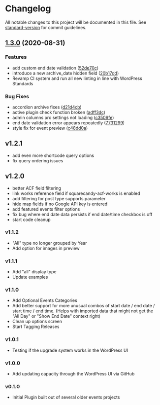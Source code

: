 # Changelog

All notable changes to this project will be documented in this file. See [standard-version](https://github.com/conventional-changelog/standard-version) for commit guidelines.

## [1.3.0](https://github.com/squarecandy/squarespace-event-import/compare/v1.2.1...v1.3.0) (2020-08-31)


### Features

* add custom end date validation ([52de70c](https://github.com/squarecandy/squarespace-event-import/commit/52de70c18821d608b65a87795e1765519fd10a60))
* introduce a new archive_date hidden field ([20b17dd](https://github.com/squarecandy/squarespace-event-import/commit/20b17dd8190eeb3523b2a2d8b89efc1098631906))
* Revamp CI system and run all new linting in line with WordPress Standards


### Bug Fixes

* accordion archive fixes ([d21d4cb](https://github.com/squarecandy/squarespace-event-import/commit/d21d4cb84a118bab7c469b9cacf1cd0cebcddf66))
* active plugin check function broken ([adff3dc](https://github.com/squarecandy/squarespace-event-import/commit/adff3dca57b73f6a8aff708f240e7f1928fa7ee0))
* admin columns pro settings not loading ([c3509fe](https://github.com/squarecandy/squarespace-event-import/commit/c3509fec96f03afb96aea43de4296fce72b5b865))
* end date validation error appears repeatedly ([7731299](https://github.com/squarecandy/squarespace-event-import/commit/7731299e6776b374e276d3ea98da117f34eec4b8))
* style fix for event preview ([c48dd0a](https://github.com/squarecandy/squarespace-event-import/commit/c48dd0a9eb3c5a9b2fb16243905d6641b4fc3a65))


## v1.2.1

* add even more shortcode query options
* fix query ordering issues

## v1.2.0

* better ACF field filtering
* link works reference field if squarecandy-acf-works is enabled
* add filtering for post type supports parameter
* hide map fields if no Google API key is entered
* add featured events filter options
* fix bug where end date data persists if end date/time checkbox is off
* start code cleanup

### v1.1.2

* "All" type no longer grouped by Year
* Add option for images in preview

### v1.1.1

* Add "all" display type
* Update examples

### v1.1.0

* Add Optional Events Categories
* Add better support for more unusual combos of start date / end date / start time / end time. (Helps with imported data that might not get the "All Day" or "Show End Date" context right)
* Clean up options screen
* Start Tagging Releases

### v1.0.1

* Testing if the upgrade system works in the WordPress UI

### v1.0.0

* Add updating capacity through the WordPress UI via GitHub

### v0.1.0

* Initial Plugin built out of several older events projects
